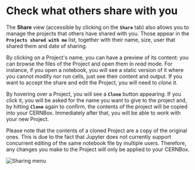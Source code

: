 # Check what others share with you

The **Share** view (accessible by clicking on the **`Share`** tab) also allows you to manage the projects that others have shared with you. Those appear in the **`Projects shared with me`** list, together with their name, size, user that shared them and date of sharing.

By clicking on a Project's name, you can have a preview of its content: you can browse the files of the Project and open them in _read_ mode. For instance, if you open a notebook, you will see a static version of it where you cannot modify nor run cells, just see their content and output. If you want to accept the share and edit the Project, you will need to _clone_ it.

By hovering over a Project, you will see a **`Clone`** button appearing. If you click it, you will be asked for the name you want to give to the project and, by hitting **`Clone`** again to confirm, the contents of the project will be copied into your CERNBox. Immediately after that, you will be able to work with your new Project.

Please note that the contents of a cloned Project are a copy of the original ones. This is due to the fact that Jupyter does not currently support concurrent editing of the same notebook file by multiple users. Therefore, any changes you make to the Project will only be applied to your CERNBox.


![][sharing_with_me]

[sharing_with_me]: ../images/sharing_with_me.png "Sharing menu"

